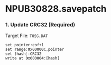 # NPUB30828.savepatch

### 1. Update CRC32 (Required)

Target File: `TOSG.DAT`

```
set pointer:eof+1
set range:0x00000C,pointer
set [hash]:CRC32
write at 0x000004:[hash]
```

